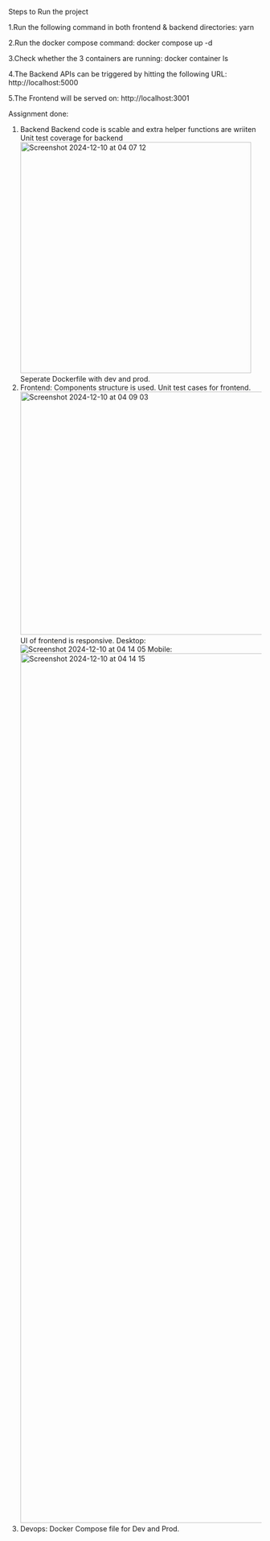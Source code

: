 Steps to Run the project

1.Run the following command in both frontend & backend directories:
yarn 

2.Run the docker compose command:
docker compose up -d

3.Check whether the 3 containers are running:
docker container ls

4.The Backend APIs can be triggered by hitting the following URL:
http://localhost:5000

5.The Frontend will be served on:
http://localhost:3001


Assignment done:
1. Backend
     Backend code is scable and extra helper functions are wriiten
     Unit test coverage for backend<img width="459" alt="Screenshot 2024-12-10 at 04 07 12" src="https://github.com/user-attachments/assets/aaea4d67-0b22-42db-a3d5-9fa49460c155">
     Seperate Dockerfile with dev and prod.
2. Frontend:
     Components structure is used.
     Unit test cases for frontend.<img width="483" alt="Screenshot 2024-12-10 at 04 09 03" src="https://github.com/user-attachments/assets/4ace6f86-00c3-4217-8540-32b55af70bf5">
     UI of frontend is responsive.
     Desktop:![Screenshot 2024-12-10 at 04 14 05](https://github.com/user-attachments/assets/771e392c-d76f-44af-a3ad-e1aea45df50e)
     Mobile:<img width="1728" alt="Screenshot 2024-12-10 at 04 14 15" src="https://github.com/user-attachments/assets/f9f5b74f-99e0-475c-9fcc-e07bd04e5c26">
3. Devops:
     Docker Compose file for Dev and Prod.








